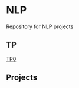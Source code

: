 # NLP

Repository for NLP projects

## TP

[TP0](https://github.com/GuillaumeDupuy/NLP/tree/main/TP/TP0)

## Projects